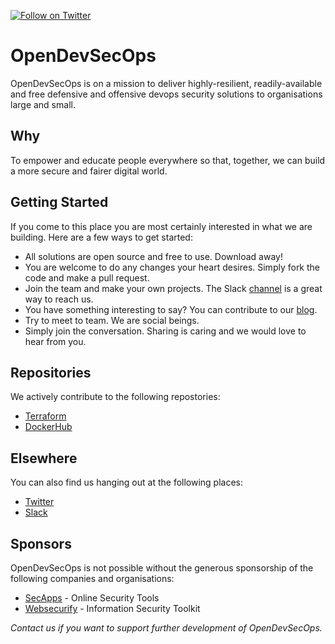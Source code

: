 [![Follow on Twitter](https://img.shields.io/twitter/follow/opendevsecops.svg?logo=twitter)](https://twitter.com/opendevsecops)

# OpenDevSecOps

OpenDevSecOps is on a mission to deliver highly-resilient, readily-available and free defensive and offensive devops security solutions to organisations large and small.

## Why

To empower and educate people everywhere so that, together, we can build a more secure and fairer digital world.

## Getting Started

If you come to this place you are most certainly interested in what we are building. Here are a few ways to get started:

* All solutions are open source and free to use. Download away!
* You are welcome to do any changes your heart desires. Simply fork the code and make a pull request.
* Join the team and make your own projects. The Slack [channel](https://join.slack.com/t/opendevsecops/shared_invite/enQtNDg5NTAyNzAwNDk3LTBiM2VkMmU5MjllMTNhMTEyMzlmZDJlZGMyNDIzOTQzNzdhOTczODBiOTlhY2RhZDM0NmM4MjE1MTA0MTM0OGI) is a great way to reach us.
* You have something interesting to say? You can contribute to our [blog](https://github.com/opendevsecops/www).
* Try to meet to team. We are social beings.
* Simply join the conversation. Sharing is caring and we would love to hear from you.

## Repositories

We actively contribute to the following repostories:

* [Terraform](https://registry.terraform.io/modules/opendevsecops)
* [DockerHub](https://hub.docker.com/u/opendevsecops)

## Elsewhere

You can also find us hanging out at the following places:

* [Twitter](https://twitter.com/opendevsecops)
* [Slack](https://join.slack.com/t/opendevsecops/shared_invite/enQtNDg5NTAyNzAwNDk3LTBiM2VkMmU5MjllMTNhMTEyMzlmZDJlZGMyNDIzOTQzNzdhOTczODBiOTlhY2RhZDM0NmM4MjE1MTA0MTM0OGI)

## Sponsors

OpenDevSecOps is not possible without the generous sponsorship of the following companies and organisations:

* [SecApps](https://secapps.org) - Online Security Tools
* [Websecurify](https://websecurify.com) - Information Security Toolkit

_Contact us if you want to support further development of OpenDevSecOps._
